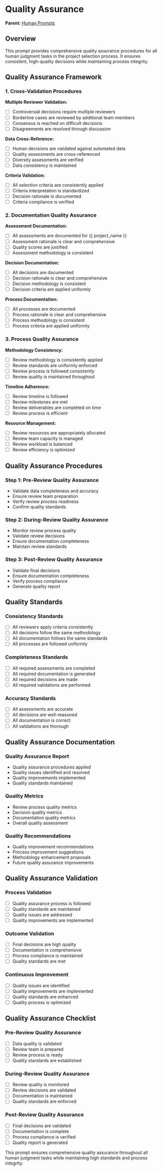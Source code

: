 # Quality Assurance

**Parent:** [Human Prompts](README.md)

## Overview

This prompt provides comprehensive quality assurance procedures for all human judgment tasks in the project selection process. It ensures consistent, high-quality decisions while maintaining process integrity.

## Quality Assurance Framework

### 1. Cross-Validation Procedures

**Multiple Reviewer Validation:**
- [ ] Controversial decisions require multiple reviewers
- [ ] Borderline cases are reviewed by additional team members
- [ ] Consensus is reached on difficult decisions
- [ ] Disagreements are resolved through discussion

**Data Cross-Reference:**
- [ ] Human decisions are validated against automated data
- [ ] Quality assessments are cross-referenced
- [ ] Diversity assessments are verified
- [ ] Data consistency is maintained

**Criteria Validation:**
- [ ] All selection criteria are consistently applied
- [ ] Criteria interpretation is standardized
- [ ] Decision rationale is documented
- [ ] Criteria compliance is verified

### 2. Documentation Quality Assurance

**Assessment Documentation:**
- [ ] All assessments are documented for {{ project_name }}
- [ ] Assessment rationale is clear and comprehensive
- [ ] Quality scores are justified
- [ ] Assessment methodology is consistent

**Decision Documentation:**
- [ ] All decisions are documented
- [ ] Decision rationale is clear and comprehensive
- [ ] Decision methodology is consistent
- [ ] Decision criteria are applied uniformly

**Process Documentation:**
- [ ] All processes are documented
- [ ] Process rationale is clear and comprehensive
- [ ] Process methodology is consistent
- [ ] Process criteria are applied uniformly

### 3. Process Quality Assurance

**Methodology Consistency:**
- [ ] Review methodology is consistently applied
- [ ] Review standards are uniformly enforced
- [ ] Review process is followed consistently
- [ ] Review quality is maintained throughout

**Timeline Adherence:**
- [ ] Review timeline is followed
- [ ] Review milestones are met
- [ ] Review deliverables are completed on time
- [ ] Review process is efficient

**Resource Management:**
- [ ] Review resources are appropriately allocated
- [ ] Review team capacity is managed
- [ ] Review workload is balanced
- [ ] Review efficiency is optimized

## Quality Assurance Procedures

### Step 1: Pre-Review Quality Assurance
- Validate data completeness and accuracy
- Ensure review team preparation
- Verify review process readiness
- Confirm quality standards

### Step 2: During-Review Quality Assurance
- Monitor review process quality
- Validate review decisions
- Ensure documentation completeness
- Maintain review standards

### Step 3: Post-Review Quality Assurance
- Validate final decisions
- Ensure documentation completeness
- Verify process compliance
- Generate quality report

## Quality Standards

### Consistency Standards
- [ ] All reviewers apply criteria consistently
- [ ] All decisions follow the same methodology
- [ ] All documentation follows the same standards
- [ ] All processes are followed uniformly

### Completeness Standards
- [ ] All required assessments are completed
- [ ] All required documentation is generated
- [ ] All required decisions are made
- [ ] All required validations are performed

### Accuracy Standards
- [ ] All assessments are accurate
- [ ] All decisions are well-reasoned
- [ ] All documentation is correct
- [ ] All validations are thorough

## Quality Assurance Documentation

### Quality Assurance Report
- Quality assurance procedures applied
- Quality issues identified and resolved
- Quality improvements implemented
- Quality standards maintained

### Quality Metrics
- Review process quality metrics
- Decision quality metrics
- Documentation quality metrics
- Overall quality assessment

### Quality Recommendations
- Quality improvement recommendations
- Process improvement suggestions
- Methodology enhancement proposals
- Future quality assurance improvements

## Quality Assurance Validation

### Process Validation
- [ ] Quality assurance process is followed
- [ ] Quality standards are maintained
- [ ] Quality issues are addressed
- [ ] Quality improvements are implemented

### Outcome Validation
- [ ] Final decisions are high quality
- [ ] Documentation is comprehensive
- [ ] Process compliance is maintained
- [ ] Quality standards are met

### Continuous Improvement
- [ ] Quality issues are identified
- [ ] Quality improvements are implemented
- [ ] Quality standards are enhanced
- [ ] Quality process is optimized

## Quality Assurance Checklist

### Pre-Review Quality Assurance
- [ ] Data quality is validated
- [ ] Review team is prepared
- [ ] Review process is ready
- [ ] Quality standards are established

### During-Review Quality Assurance
- [ ] Review quality is monitored
- [ ] Review decisions are validated
- [ ] Documentation is maintained
- [ ] Quality standards are enforced

### Post-Review Quality Assurance
- [ ] Final decisions are validated
- [ ] Documentation is complete
- [ ] Process compliance is verified
- [ ] Quality report is generated

This prompt ensures comprehensive quality assurance throughout all human judgment tasks while maintaining high standards and process integrity.
